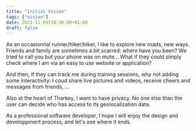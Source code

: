 ```yaml
---
title: "Initial Vision"
tags: ["vision"]
date: 2021-11-05T10:30:00+01:00
draft: false
---
```


As an occasionnal runner/hiker/biker, I like to explore new roads, new ways. Friends and family are sometimes a bit scarred: where have you been? We tried to call you but your phone was on mute... What if they could simply check where I am via an easy to use website or application?

And then, if they can track me during training sessions, why not adding some interactivity: I coud share live pictures and videos, receive cheers and messages from friends, ...

Also at the heart of Tharkey, I want to have privacy. No one else than the user can decide who has access to its geolocalization data.

As a professional software developer, I hope I will enjoy the design and developpment process, and let's see where it ends.